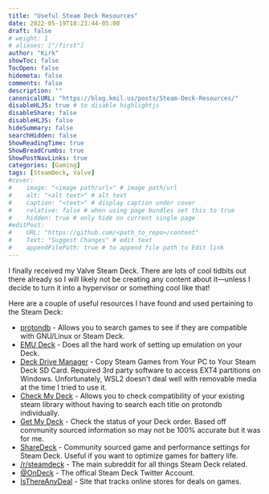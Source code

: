 ```yaml
---
title: "Useful Steam Deck Resources"
date: 2022-05-19T18:23:44-05:00
draft: false
# weight: 1
# aliases: ["/first"]
author: "Kirk"
showToc: false
TocOpen: false
hidemeta: false
comments: false
description: ""
canonicalURL: "https://blog.kmil.us/posts/Steam-Deck-Resources/"
disableHLJS: true # to disable highlightjs
disableShare: false
disableHLJS: false
hideSummary: false
searchHidden: false
ShowReadingTime: true
ShowBreadCrumbs: true
ShowPostNavLinks: true
categories: [Gaming]
tags: [SteamDeck, Valve]
#cover:
#    image: "<image path/url>" # image path/url
#    alt: "<alt text>" # alt text
#    caption: "<text>" # display caption under cover
#    relative: false # when using page bundles set this to true
#    hidden: true # only hide on current single page
#editPost:
#    URL: "https://github.com/<path_to_repo>/content"
#    Text: "Suggest Changes" # edit text
#    appendFilePath: true # to append file path to Edit link
---
```

I finally received my Valve Steam Deck. There are lots of cool tidbits out there already so I will likely not be creating any content about it—unless I decide to turn it into a hypervisor or something cool like that! 

Here are a couple of useful resources I have found and used pertaining to the Steam Deck:

 - [protondb](https://www.protondb.com/) - Allows you to search games to see if they are compatible with GNU/Linux or Steam Deck. 
 - [EMU Deck](https://www.emudeck.com/) - Does all the hard work of setting up emulation on your Deck.
 - [Deck Drive Manager](https://deckdrivemanager.com/) - Copy Steam Games from Your PC to Your Steam Deck SD Card. Required 3rd party software to access EXT4 partitions on Windows. Unfortunately, WSL2 doesn't deal well with removable media at the time I tried to use it.
 - [Check My Deck](https://checkmydeck.herokuapp.com/) - Allows you to check compatibility of your existing steam library without having to search each title on protondb individually.
 - [Get My Deck](https://getmydeck.ingenhaag.dev/) - Check the status of your Deck order. Based off community sourced information so may not be 100% accurate but it was for me. 
 - [ShareDeck](https://sharedeck.games/) - Community sourced game and performance settings for Steam Deck. Useful if you want to optimize games for battery life.
 - [/r/steamdeck](https://reddit.com/r/steamdeck) - The main subreddit for all things Steam Deck related. 
 - [@OnDeck](https://twitter.com/OnDeck) - The offical Steam Deck Twitter Account.
 - [IsThereAnyDeal](https://isthereanydeal.com/) - Site that tracks online stores for deals on games. 
